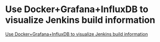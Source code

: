 # Use Docker+Grafana+InfluxDB to visualize Jenkins build information
[Use Docker+Grafana+InfluxDB to visualize Jenkins build information](https://aiwithcloud.com/2022/09/19/use_dockergrafanainfluxdb_to_visualize_jenkins_build_information/)